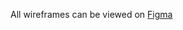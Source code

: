 All wireframes can be viewed on [Figma](https://www.figma.com/file/b8cdmmfwDM6DYybgn7e1vL/charity-registry?type=design&node-id=0%3A1&mode=design&t=Ykargsla4km080Yk-1)